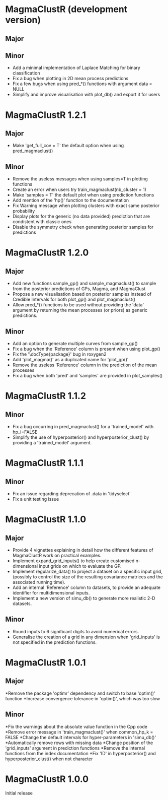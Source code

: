 # MagmaClustR (development version)

## Major

## Minor

* Add a minimal implementation of Laplace Matching for binary classification
* Fix a bug when plotting in 2D mean process predictions
* Fix a few bugs when using pred_*() functions with argument data = NULL
* Simplify and improve visualisation with plot_db() and export it for users

# MagmaClustR 1.2.1

## Major
* Make 'get_full_cov = T' the default option when using pred_magmaclust()

## Minor
* Remove the useless messages when using samples=T in plotting functions
* Create an error when users try train_magmaclust(nb_cluster = 1)
* Make 'samples = T' the default plot when using prediction functions
* Add mention of the 'hp()' function to the documentation
* Fix Warning message when plotting clusters with exact same posterior probability
* Display plots for the generic (no data provided) prediction that are condistent with classic ones
* Disable the symmetry check when generating posterior samples for predictions

# MagmaClustR 1.2.0

## Major

* Add new functions sample_gp() and sample_magmaclust() to sample from the posterior predictions of GPs, Magma, and MagmaClust
* Propose a new visualisation based on posterior samples instead of Credible Intervals for both plot_gp() and plot_magmaclust()
* Allow pred_*() functions to be used without providing the 'data' argument by returning the mean processes (or priors) as generic predictions. 

## Minor 

* Add an option to generate multiple curves from sample_gp()
* Fix a bug when the 'Reference' column is present when using plot_gp() 
* Fix the '\docType{package}' bug in roxygen2
* Add 'plot_magma()' as a duplicated name for 'plot_gp()'
* Remove the useless 'Reference' column in the prediction of the mean processes
* Fix a bug when both 'pred' and 'samples' are provided in plot_samples()

# MagmaClustR 1.1.2

## Minor 
* Fix a bug occurring in pred_magmaclust() for a 'trained_model' with hp_i=FALSE
* Simplify the use of hyperposterior() and hyperposterior_clust() by providing a 'trained_model' argument.

# MagmaClustR 1.1.1

## Minor
* Fix an issue regarding deprecation of .data in 'tidyselect'
* Fix a unit testing issue

# MagmaClustR 1.1.0

## Major
* Provide 4 vignettes explaining in detail how the different features of MagmaClustR work on practical examples. 
* Implement expand_grid_inputs() to help create customised n-dimensional input
grids on which to evaluate the GP.
* Implement regularize_data() to project a dataset on a specific input grid,
(possibly to control the size of the resulting covariance matrices and the associated running time).
* Add an internal 'Reference' column to datasets, to provide an adequate identifier for multidimensional inputs.
* Implement a new version of simu_db() to generate more realistic 2-D datasets.

## Minor
* Round inputs to 6 significant digits to avoid numerical errors.
* Generalise the creation of a grid in any dimension when 'grid_inputs' is not
specified in the prediction functions.

# MagmaClustR 1.0.1

## Major
*Remove the package 'optimr' dependency and switch to base 'optim()' function
*Increase convergence tolerance in 'optim()', which was too slow

## Minor
*Fix the warnings about the absolute value function in the Cpp code
*Remove error message in 'train_magmaclust()' when common_hp_k = FALSE
*Change the default intervals for hyper-parameters in 'simu_db()'
*Automatically remove rows with missing data
*Change position of the 'grid_inputs' argument in prediction functions
*Remove the internal functions from the index documentation
*Fix 'ID' in hyperposterior() and hyperposterior_clust() when not character


# MagmaClustR 1.0.0
Initial release
